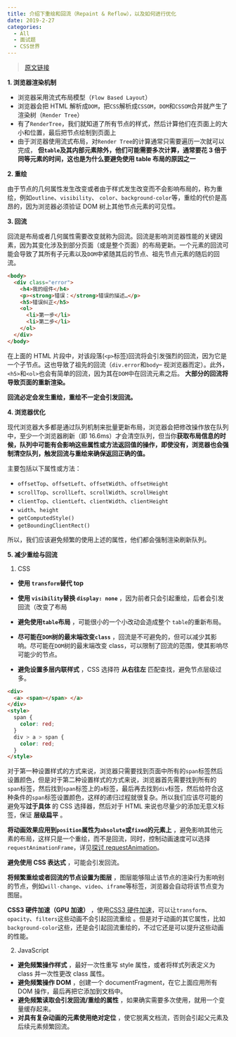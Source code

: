 ```yaml
---
title: 介绍下重绘和回流（Repaint & Reflow），以及如何进行优化
date: 2019-2-27
categories:
  - All
  - 面试题
  - CSS世界
---
```


> [原文链接](https://github.com/Advanced-Frontend/Daily-Interview-Question/issues/24)

**1. 浏览器渲染机制**

- 浏览器采用流式布局模型（`Flow Based Layout`）
- 浏览器会把 HTML 解析成`DOM`，把`CSS`解析成`CSSOM`，`DOM`和`CSSOM`合并就产生了渲染树（`Render Tree`）
- 有了`RenderTree`，我们就知道了所有节点的样式，然后计算他们在页面上的大小和位置，最后把节点绘制到页面上
- 由于浏览器使用流式布局，对`Render Tree`的计算通常只需要遍历一次就可以完成， **但`table`及其内部元素除外，他们可能需要多次计算，通常要花 3 倍于同等元素的时间，这也是为什么要避免使用 table 布局的原因之一**

**2. 重绘**

由于节点的几何属性发生改变或者由于样式发生改变而不会影响布局的，称为重绘，例如`outline`、`visibility`、 `color`、`background-color`等，重绘的代价是高昂的，因为浏览器必须验证 DOM 树上其他节点元素的可见性。

**3. 回流**

回流是布局或者几何属性需要改变就称为回流。回流是影响浏览器性能的关键因素，因为其变化涉及到部分页面（或是整个页面）的布局更新。一个元素的回流可能会导致了其所有子元素以及`DOM`中紧随其后的节点、祖先节点元素的随后的回流。

```html
<body>
  <div class="error">
    <h4>我的组件</h4>
    <p><strong>错误：</strong>错误的描述…</p>
    <h5>错误纠正</h5>
    <ol>
      <li>第一步</li>
      <li>第二步</li>
    </ol>
  </div>
</body>
```

在上面的 HTML 片段中，对该段落(`<p>`标签)回流将会引发强烈的回流，因为它是一个子节点。这也导致了祖先的回流（`div.error`和`body`– 视浏览器而定）。此外，`<h5>`和`<ol>`也会有简单的回流，因为其在`DOM`中在回流元素之后。 **大部分的回流将导致页面的重新渲染。**

**回流必定会发生重绘，重绘不一定会引发回流。**

**4. 浏览器优化**

现代浏览器大多都是通过队列机制来批量更新布局，浏览器会把修改操作放在队列中，至少一个浏览器刷新（即 16.6ms）才会清空队列，但当你**获取布局信息的时候，队列中可能有会影响这些属性或方法返回值的操作，即使没有，浏览器也会强制清空队列，触发回流与重绘来确保返回正确的值。**

主要包括以下属性或方法：

- `offsetTop`、`offsetLeft`、`offsetWidth`、`offsetHeight`
- `scrollTop`、`scrollLeft`、`scrollWidth`、`scrollHeight`
- `clientTop`、`clientLeft`、`clientWidth`、`clientHeight`
- `width`、`height`
- `getComputedStyle()`
- `getBoundingClientRect()`

所以，我们应该避免频繁的使用上述的属性，他们都会强制渲染刷新队列。

**5. 减少重绘与回流**

1. CSS

- **使用 `transform`替代 top**

- **使用 `visibility`替换 `display: none`** ，因为前者只会引起重绘，后者会引发回流（改变了布局

- **避免使用`table`布局** ，可能很小的一个小改动会造成整个 `table`的重新布局。

- **尽可能在`DOM`树的最末端改变`class`** ，回流是不可避免的，但可以减少其影响。尽可能在`DOM`树的最末端改变 class，可以限制了回流的范围，使其影响尽可能少的节点。

- **避免设置多层内联样式** ，CSS 选择符 **从右往左** 匹配查找，避免节点层级过多。

```html
<div>
  <a> <span></span> </a>
</div>
<style>
  span {
    color: red;
  }
  div > a > span {
    color: red;
  }
</style>
```

对于第一种设置样式的方式来说，浏览器只需要找到页面中所有的`span`标签然后设置颜色，但是对于第二种设置样式的方式来说，浏览器首先需要找到所有的 `span`标签，然后找到`span`标签上的`a`标签，最后再去找到`div`标签，然后给符合这种条件的`span`标签设置颜色，这样的递归过程就很复杂。所以我们应该尽可能的避免写**过于具体** 的 CSS 选择器，然后对于 HTML 来说也尽量少的添加无意义标签，保证 **层级扁平** 。

**将动画效果应用到`position`属性为`absolute`或`fixed`的元素上** ，避免影响其他元素的布局，这样只是一个重绘，而不是回流，同时，控制动画速度可以选择 `requestAnimationFrame`，详见[探讨 requestAnimation](https://github.com/sisterAn/blog/issues/30ues/30)。

**避免使用 CSS 表达式** ，可能会引发回流。

**将频繁重绘或者回流的节点设置为图层** ，图层能够阻止该节点的渲染行为影响别的节点，例如`will-change`、`video`、`iframe`等标签，浏览器会自动将该节点变为图层。

**CSS3 硬件加速（GPU 加速）** ，使用[CSS3 硬件加速](https://www.w3cplus.com/css3/introduction-to-hardware-acceleration-css-animations.html)，可以让`transform`、`opacity`、`filters`这些动画不会引起回流重绘 。但是对于动画的其它属性，比如`background-color`这些，还是会引起回流重绘的，不过它还是可以提升这些动画的性能。

2. JavaScript

- **避免频繁操作样式** ，最好一次性重写 style 属性，或者将样式列表定义为 class 并一次性更改 class 属性。
- **避免频繁操作 DOM** ，创建一个 documentFragment，在它上面应用所有 DOM 操作，最后再把它添加到文档中。
- **避免频繁读取会引发回流/重绘的属性** ，如果确实需要多次使用，就用一个变量缓存起来。
- **对具有复杂动画的元素使用绝对定位** ，使它脱离文档流，否则会引起父元素及后续元素频繁回流。
